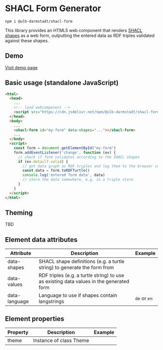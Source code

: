 # SHACL Form Generator
```console
npm i @ulb-darmstadt/shacl-form 
```
This library provides an HTML5 web component that renders [SHACL shapes](https://www.w3.org/TR/shacl/) as a web form, outputting the entered data as RDF triples validated against these shapes.

## Demo
[Visit demo page](https://ulb-darmstadt.github.io/shacl-form/)

## Basic usage (standalone JavaScript)
```html
<html>
  <head>
    ...
    <!-- load webcomponent -->
    <script src="https://cdn.jsdelivr.net/npm/@ulb-darmstadt/shacl-form/dist/index.js" type="module"></script>
  </head>
  <body>
    ...
    <shacl-form id="my-form" data-shapes="..."></shacl-form>
    ...
  </body>
  <script>
    const form = document.getElementById("my-form")
    form.addEventListener('change', function (ev) {
      // check if form validates according to the SHACL shapes
      if (ev.detail?.valid) {
        // get data graph as RDF triples and log them to the browser console
        const data = form.toRDFTurtle()
        console.log('entered form data', data)
        // store the data somewhere, e.g. in a triple store
      }
    }
  </script>
</html>
```

## Theming
TBD

## Element data attributes
Attribute | Description | Example
---|---|---
data-shapes | SHACL shape definitions (e.g. a turtle string) to generate the form from |
data-values | RDF triples (e.g. a turtle string) to use as existing data values in the generated form
data-language | Language to use if shapes contain langstrings | `de` or `en`

## Element properties
Property | Description | Example
---|---|---
theme | Instance of class Theme |

